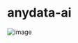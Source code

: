 # anydata-ai
![image](https://github.com/Elicherla01/anydata-ai/assets/14846630/21a3101c-b222-4dc2-a1bf-1171f37d44cf)

